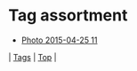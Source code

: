 <!--
title: Tag assortment
date: 2020-06-28T15:26:58.533Z
tags:
-->
# Tag assortment

 * [Photo 2015-04-25 11](117327986154.md)

| [Tags](tags.md) | [Top](index.md) |
